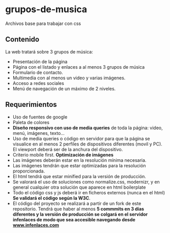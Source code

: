# grupos-de-musica
Archivos base para trabajar con css

## Contenido
La web tratará sobre 3 grupos de música:
- Presentación de la página
- Página con el listado y enlaces a al menos 3 grupos de música
- Formulario de contacto.
- Multimedia con al menos un video y varias imágenes.
- Acceso a redes sociales
- Menú de navegación de un máximo de 2 niveles.

## Requerimientos
- Uso de fuentes de google
- Paleta de colores
- **Diseño responsivo con uso de media queries** de toda la página: video, menú, imágenes, texto...
- Uso de media queries o código en servidor para que la página se visualice en al menos 2 perfiles de dispositivos diferentes (movil y PC). El viewport deberá ser de la anchura del dispositivo.
- Criterio mobile first.
**Optimización de imágenes**
- Las imágenes deberán estar en la resolución mínima necesaria.
- Las imágenes tendrán que estar optimizadas para la resolución proporcionada.
- El html tendrá que estar minified para la versión de producción.
- Se valorará el uso de soluciones como normalize.css, modernizr, y en general cualquier otra solución que aparece en html boilerplate
- Todo el código css y js deberá ir en ficheros externos (nunca en el html)
**Se validará el código según la W3C**.
- El código del proyecto se realizará a partir de un fork de este repositorio. Tendrá que haber al menos **5 commmits en 3 días diferentes y la versión de producción se colgará en el servidor infenlaces de modo que sea accesible navegando desde www.infenlaces.com**
